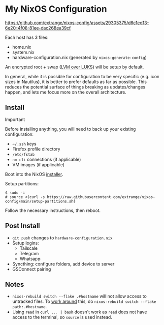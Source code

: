 # My NixOS Configuration

https://github.com/extrange/nixos-config/assets/29305375/d6c1ed13-6e20-4f08-81ee-dac268ea39cf

Each host has 3 files:

- home.nix
- system.nix
- hardware-configuration.nix (generated by `nixos-generate-config`)

An encrypted root + swap ([LVM over LUKS]) will be setup by default.

In general, while it is possible for configuration to be very specific (e.g. icon sizes in Nautilus), it is better to prefer defaults as far as possible. This reduces the potential surface of things breaking as updates/changes happen, and lets me focus more on the overall architecture.

## Install

> [!IMPORTANT]
> Before installing anything, you will need to back up your existing configuration:
>
> - `~/.ssh` keys
> - Firefox profile directory
> - `/etc/fstab`
> - `nm-cli` connections (if applicable)
> - VM images (if applicable)

Boot into the NixOS [installer].

Setup partitions:

```text
$ sudo -i
# source <(curl -s https://raw.githubusercontent.com/extrange/nixos-config/main/setup-partitions.sh)
```

Follow the necessary instructions, then reboot.

## Post Install

- `git push` changes to `hardware-configuration.nix`
- Setup logins:
  - Tailscale
  - Telegram
  - Whatsapp
- Syncthing: configure folders, add device to server
- GSConnect pairing

## Notes

- `nixos-rebuild switch --flake .#hostname` will not allow access to untracked files. To [work around] this, do `nixos-rebuild switch --flake path:.#hostname`.
- Using `read` in `curl ... | bash` doesn't work as `read` does not have access to the terminal, so `source` is used instead.

[work around]: https://discourse.nixos.org/t/dirty-nixos-rebuild-build-flake-issues/30078/2
[LVM over LUKS]: https://wiki.archlinux.org/title/dm-crypt/Encrypting_an_entire_system#LVM_on_LUKS
[installer]: https://channels.nixos.org/nixos-23.11/latest-nixos-minimal-x86_64-linux.iso
